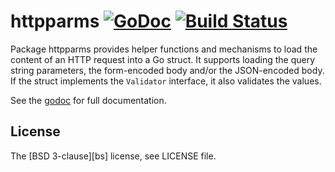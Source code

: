 # httpparms [![GoDoc](https://godoc.org/github.com/PuerkitoBio/httpparms?status.png)][godoc] [![Build Status](https://semaphoreci.com/api/v1/mna/httpparms/branches/master/badge.svg)](https://semaphoreci.com/mna/httpparms)

Package httpparms provides helper functions and mechanisms to load the content of an HTTP request into a Go struct. It supports loading the query string parameters, the form-encoded body and/or the JSON-encoded body. If the struct implements the `Validator` interface, it also validates the values.

See the [godoc][] for full documentation.

## License

The [BSD 3-clause][bs] license, see LICENSE file.

[bsd]: http://opensource.org/licenses/BSD-3-Clause
[godoc]: http://godoc.org/github.com/PuerkitoBio/httpparms


